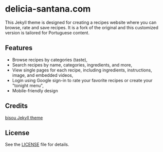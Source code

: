 # delicia-santana.com

This Jekyll theme is designed for creating a recipes website where you can browse, rate and save recipes. It is a fork of the original
and this customized version is tailored for Portuguese content.

## Features

- Browse recipes by categories (taste),
- Search recipes by name, categories, ingredients, and more,
- View single pages for each recipe, including ingredients, instructions, image, and embedded videos,
- Login using Google sign-in to rate your favorite recipes or create your "tonight menu",
- Mobile-friendly design

## Credits

[bisou Jekyll theme]([original_theme_link](https://github.com/pfdt/bisou-jekyll-theme))

## License

See the [LICENSE](LICENSE) file for details.


